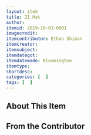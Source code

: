 ```yaml
---
layout: item
title: 21 Hat
author: 
itemid: 2019-10-03-0001
imagecredit: 
itemcontributor: Ethan Shiman
itemcreator: 
itemsubject: 
itemdategot: 
itemdatemade: Bloomington
itemtype: 
shortdesc: 
categories: [  ]
tags: [  ]
---
```

## About This Item


## From the Contributor
